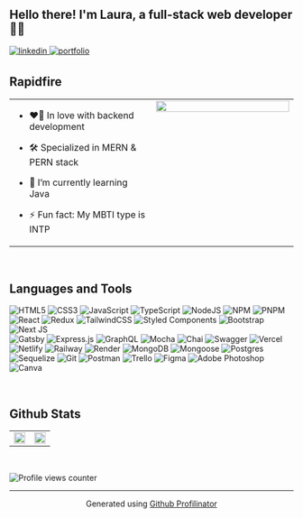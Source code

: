 <!--
**laura-e24/laura-e24** is a ✨ _special_ ✨ repository because its `README.md` (this file) appears on your GitHub profile.

Here are some ideas to get you started:

- 🔭 I’m currently working on ...
- 🌱 I’m currently learning ...
- 👯 I’m looking to collaborate on ...
- 🤔 I’m looking for help with ...
- 💬 Ask me about ...
- 📫 How to reach me: ...
- 😄 Pronouns: ...
- ⚡ Fun fact: ...
-->

## Hello there! I'm Laura, a full-stack web developer 👩‍💻
  

<!-- <a href="https://github.com/rishavanand" target="_blank">
<img src=https://img.shields.io/badge/github-%2324292e.svg?&style=for-the-badge&logo=github&logoColor=white alt=github style="margin-bottom: 5px;" />
</a>
<a href="https://twitter.com/iamrishavanand" target="_blank">
<img src=https://img.shields.io/badge/twitter-%2300acee.svg?&style=for-the-badge&logo=twitter&logoColor=white alt=twitter style="margin-bottom: 5px;" />
</a>
<a href="https://dev.to/rishavanand" target="_blank">
<img src=https://img.shields.io/badge/dev.to-%2308090A.svg?&style=for-the-badge&logo=dev.to&logoColor=white alt=devto style="margin-bottom: 5px;" />
</a>
<a href="https://www.facebook.com/iamrishavanand" target="_blank">
<img src=https://img.shields.io/badge/facebook-%232E87FB.svg?&style=for-the-badge&logo=facebook&logoColor=white alt=facebook style="margin-bottom: 5px;" />
</a>
<a href="https://instagram.com/iamrishavanand" target="_blank">
<img src=https://img.shields.io/badge/instagram-%23000000.svg?&style=for-the-badge&logo=instagram&logoColor=white alt=instagram style="margin-bottom: 5px;" />
</a> -->
<a href="https://www.linkedin.com/in/mlauraeliceiry" target="_blank">
<img src=https://img.shields.io/badge/linkedin-%231E77B5.svg?&style=for-the-badge&logo=linkedin&logoColor=white alt=linkedin style="margin-bottom: 5px;" />
</a>
<a href="https://elauradeveloper.vercel.app" target="_blank">
<img src=https://img.shields.io/badge/portfolio-000000?style=for-the-badge&logo=About.me&logoColor=white alt=portfolio style="margin-bottom: 5px;" />
</a>
 
  



<!-- ### Glad to see you here!  
I’m a full-stack developer who has turned years of freelancing into a full-time career. Being a full-stack allows me to not only develop client-facing apps and websites but also develop it with cutting edge backend support.

I specialize in building robust backends that do all the heavy lifting for your app or website. I love designing systems that are light yet powerful, distributed yet synchronized and beautiful yet effective. I also frequently blog about the world behind the screen which involves system designs, databases, security, servers, optimisation and also promising technologies like Blockchain and PWAs.  -->
  

<br/>  


## Rapidfire  
<table><tr><td valign="top" width="50%">

<!-- 🔭 I’m currently working on [my portfolio](https://github.com/laura-e24/portfolio) -->
  

- ❤️‍🔥 In love with backend development
  

- 🛠️ Specialized in MERN & PERN stack


- 🌱 I’m currently learning Java
  

- ⚡ Fun fact: My MBTI type is INTP




</td><td valign="top" width="50%">

<div align="center">
<img src="https://media.giphy.com/media/v1.Y2lkPTc5MGI3NjExZmU2MDkxM2Y1NzU1MGZhODdjNWQwMWI1NjQxMTViOGFiYTlkMGJjMiZjdD1n/13HgwGsXF0aiGY/giphy.gif" align="center" style="width: 100%" />
</div>  


</td></tr></table>  

<br/>  


## Languages and Tools  

![HTML5](https://img.shields.io/badge/html5-%23E34F26.svg?style=for-the-badge&logo=html5&logoColor=white) 
![CSS3](https://img.shields.io/badge/css3-%231572B6.svg?style=for-the-badge&logo=css3&logoColor=white) 
![JavaScript](https://img.shields.io/badge/javascript-%23323330.svg?style=for-the-badge&logo=javascript&logoColor=%23F7DF1E) 
![TypeScript](https://img.shields.io/badge/typescript-%23007ACC.svg?style=for-the-badge&logo=typescript&logoColor=white) 
![NodeJS](https://img.shields.io/badge/node.js-6DA55F?style=for-the-badge&logo=node.js&logoColor=white) 
![NPM](https://img.shields.io/badge/NPM-%23000000.svg?style=for-the-badge&logo=npm&logoColor=#CB3837) 
![PNPM](https://img.shields.io/badge/pnpm-%2320232a.svg?style=for-the-badge&logo=pnpm&logoColor=F69220) 
![React](https://img.shields.io/badge/react-%2320232a.svg?style=for-the-badge&logo=react&logoColor=%2361DAFB) 
![Redux](https://img.shields.io/badge/redux-%23593d88.svg?style=for-the-badge&logo=redux&logoColor=white) 
![TailwindCSS](https://img.shields.io/badge/tailwindcss-%2338B2AC.svg?style=for-the-badge&logo=tailwind-css&logoColor=white) 
![Styled Components](https://img.shields.io/badge/styled--components-DB7093?style=for-the-badge&logo=styled-components&logoColor=white) 
![Bootstrap](https://img.shields.io/badge/bootstrap-%23563D7C.svg?style=for-the-badge&logo=bootstrap&logoColor=white) 
![Next JS](https://img.shields.io/badge/Next-black?style=for-the-badge&logo=next.js&logoColor=white)  
![Gatsby](https://img.shields.io/badge/Gatsby-%23663399.svg?style=for-the-badge&logo=gatsby&logoColor=white)
![Express.js](https://img.shields.io/badge/express.js-%23404d59.svg?style=for-the-badge&logo=express&logoColor=%2361DAFB) 
![GraphQL](https://img.shields.io/badge/-GraphQL-E10098?style=for-the-badge&logo=graphql&logoColor=white) 
![Mocha](https://img.shields.io/badge/Mocha-8D6748?logo=mocha&logoColor=white&style=for-the-badge)
![Chai](https://img.shields.io/badge/Chai-A30701?logo=chai&logoColor=white&style=for-the-badge)
![Swagger](https://img.shields.io/badge/-Swagger-%23Clojure?style=for-the-badge&logo=swagger&logoColor=white) 
![Vercel](https://img.shields.io/badge/vercel-%23000000.svg?style=for-the-badge&logo=vercel&logoColor=white) 
![Netlify](https://img.shields.io/badge/netlify-%23000000.svg?style=for-the-badge&logo=netlify&logoColor=#00C7B7)
![Railway](https://img.shields.io/badge/Railway-0B0D0E?style=for-the-badge&logo=railway&logoColor=#00C7B7)
![Render](https://img.shields.io/badge/Render-0B0D0E?style=for-the-badge&logo=render&logoColor=#00C7B7)
![MongoDB](https://img.shields.io/badge/MongoDB-%234ea94b.svg?style=for-the-badge&logo=mongodb&logoColor=white) 
![Mongoose](https://img.shields.io/badge/Mongoose-%234ea94b.svg?style=for-the-badge&logo=mongodb&logoColor=white) 
![Postgres](https://img.shields.io/badge/postgres-%23316192.svg?style=for-the-badge&logo=postgresql&logoColor=white) 
![Sequelize](https://img.shields.io/badge/Sequelize-52B0E7?style=for-the-badge&logo=sequelize&logoColor=white) 
![Git](https://img.shields.io/badge/Git-F05032?logo=git&logoColor=white&style=for-the-badge)
![Postman](https://img.shields.io/badge/Postman-FF6C37?style=for-the-badge&logo=postman&logoColor=white) 
![Trello](https://img.shields.io/badge/Trello-%23026AA7.svg?style=for-the-badge&logo=Trello&logoColor=white) 
![Figma](https://img.shields.io/badge/figma-%23F24E1E.svg?style=for-the-badge&logo=figma&logoColor=white) 
![Adobe Photoshop](https://img.shields.io/badge/adobephotoshop-%2331A8FF.svg?style=for-the-badge&logo=adobephotoshop&logoColor=white) 
![Canva](https://img.shields.io/badge/Canva-%2300C4CC.svg?style=for-the-badge&logo=Canva&logoColor=white) 	 


<br/>  


## Github Stats  
<table>
  <tr>
  <td valign="top" width="50%">

<img src="https://readmestats.999857.xyz/api?username=laura-e24&show_icons=true&count_private=true&hide_border=true"  style="width: 100%" />

</td><td valign="top" width="50%">

<img src="https://readmestats.999857.xyz/api/top-langs/?username=laura-e24&hide=nunjucks,ejs,python,shell&hide_border=true&layout=compact" style="width: 100%" />

</td>
  
  </tr>
  <!-- <tr>
      <td valign="top" width="50%">
      <img src="https://github-readme-streak-stats.herokuapp.com?user=laura-e24&date_format=j%20M%5B%20Y%5D" style="width: 100%" />
    </td>
  </tr>-->
</table>    

<br/>  

![Profile views counter](https://komarev.com/ghpvc/?username=laura-e24&&style=flat-square)
<br/>

----
<div align="center">Generated using <a href="https://profilinator.rishav.dev/" target="_blank">Github Profilinator</a></div>
